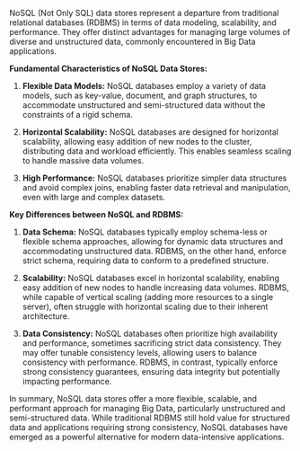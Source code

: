 NoSQL (Not Only SQL) data stores represent a departure from traditional relational databases (RDBMS) in terms of data modeling, scalability, and performance. They offer distinct advantages for managing large volumes of diverse and unstructured data, commonly encountered in Big Data applications.

**Fundamental Characteristics of NoSQL Data Stores:**

1. **Flexible Data Models:** NoSQL databases employ a variety of data models, such as key-value, document, and graph structures, to accommodate unstructured and semi-structured data without the constraints of a rigid schema.

2. **Horizontal Scalability:** NoSQL databases are designed for horizontal scalability, allowing easy addition of new nodes to the cluster, distributing data and workload efficiently. This enables seamless scaling to handle massive data volumes.

3. **High Performance:** NoSQL databases prioritize simpler data structures and avoid complex joins, enabling faster data retrieval and manipulation, even with large and complex datasets.

**Key Differences between NoSQL and RDBMS:**

1. **Data Schema:** NoSQL databases typically employ schema-less or flexible schema approaches, allowing for dynamic data structures and accommodating unstructured data. RDBMS, on the other hand, enforce strict schema, requiring data to conform to a predefined structure.

2. **Scalability:** NoSQL databases excel in horizontal scalability, enabling easy addition of new nodes to handle increasing data volumes. RDBMS, while capable of vertical scaling (adding more resources to a single server), often struggle with horizontal scaling due to their inherent architecture.

3. **Data Consistency:** NoSQL databases often prioritize high availability and performance, sometimes sacrificing strict data consistency. They may offer tunable consistency levels, allowing users to balance consistency with performance. RDBMS, in contrast, typically enforce strong consistency guarantees, ensuring data integrity but potentially impacting performance.

In summary, NoSQL data stores offer a more flexible, scalable, and performant approach for managing Big Data, particularly unstructured and semi-structured data. While traditional RDBMS still hold value for structured data and applications requiring strong consistency, NoSQL databases have emerged as a powerful alternative for modern data-intensive applications.
